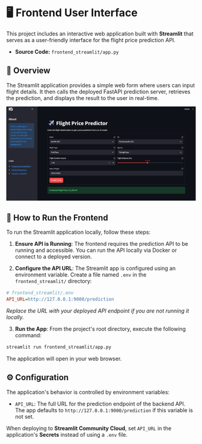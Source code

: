 # 🖥️ Frontend User Interface

This project includes an interactive web application built with **Streamlit** that serves as a user-friendly interface for the flight price prediction API.

-   **Source Code:** `frontend_streamlit/app.py`

## 🎯 Overview

The Streamlit application provides a simple web form where users can input flight details. It then calls the deployed FastAPI prediction server, retrieves the prediction, and displays the result to the user in real-time.

![Streamlit Frontend Screenshot](img/streamlit_frontend.png)

## 🚀 How to Run the Frontend

To run the Streamlit application locally, follow these steps:

1.  **Ensure API is Running**: The frontend requires the prediction API to be running and accessible. You can run the API locally via Docker or connect to a deployed version.

2.  **Configure the API URL**: The Streamlit app is configured using an environment variable. Create a file named `.env` in the `frontend_streamlit/` directory:

```ini
# frontend_streamlit/.env
API_URL=http://127.0.0.1:9000/prediction
```

*Replace the URL with your deployed API endpoint if you are not running it locally.*

3.  **Run the App**: From the project's root directory, execute the following command:

```bash
streamlit run frontend_streamlit/app.py
```

The application will open in your web browser.

## ⚙️ Configuration

The application's behavior is controlled by environment variables:

-   `API_URL`: The full URL for the prediction endpoint of the backend API. The app defaults to `http://127.0.0.1:9000/prediction` if this variable is not set.

When deploying to **Streamlit Community Cloud**, set `API_URL` in the application's **Secrets** instead of using a `.env` file.